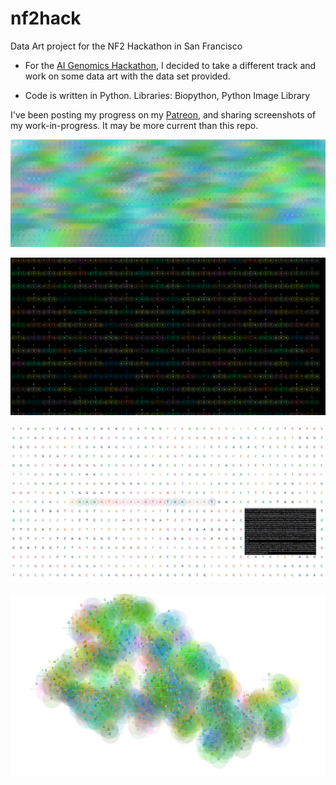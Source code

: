 # nf2hack
Data Art project for the NF2 Hackathon in San Francisco

* For the [AI Genomics Hackathon](https://sv.ai/hackathon), I decided to take a different track and work on some data art with the data set provided.

* Code is written in Python. Libraries: Biopython, Python Image Library

I've been posting my progress on my [Patreon](https://www.patreon.com/posts/genomicart-step-12087837), and sharing screenshots of my work-in-progress. It may be more current than this repo.

![pretty colors](https://github.com/KristinHenry/nf2hack/blob/master/prettyColors.jpg)

![alt](https://github.com/KristinHenry/nf2hack/blob/master/connectingAAdots.png)

![alt](https://github.com/KristinHenry/nf2hack/blob/master/dotsTranslating.jpg)

![alt](https://github.com/KristinHenry/nf2hack/blob/master/globular.jpg)

